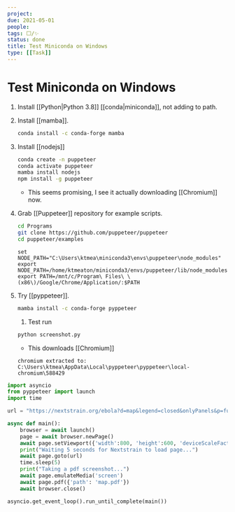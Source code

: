 ```yaml
---
project:
due: 2021-05-01
people:
tags: ⬜/✨ 
status: done
title: Test Miniconda on Windows
type: [[Task]]
---
```


# Test Miniconda on Windows

1. Install [[Python|Python 3.8]] [[conda|miniconda]], not adding to path.

1. Install [[mamba]].
	```bash
	conda install -c conda-forge mamba
	```

1. Install [[nodejs]]	
	```bash
	conda create -n puppeteer
	conda activate puppeteer
	mamba install nodejs
	npm install -g puppeteer
	```
	- This seems promising, I see it actually downloading [[Chromium]] now.

1. Grab [[Puppeteer]] repository for example scripts.
	```bash
	cd Programs
	git clone https://github.com/puppeteer/puppeteer
	cd puppeteer/examples
	```
	
	
	```
	set NODE_PATH="C:\Users\ktmea\miniconda3\envs\puppeteer\node_modules"
	export NODE_PATH=/home/ktmeaton/miniconda3/envs/puppeteer/lib/node_modules
	export PATH=/mnt/c/Program\ Files\ \(x86\)/Google/Chrome/Application/:$PATH
	```
	
1. Try [[pyppeteer]].

	```bash
	mamba install -c conda-forge pyppeteer
	```
	
	1. Test run
	```python
	python screenshot.py
	```
	- This downloads [[Chromium]]
	```text
	chromium extracted to: C:\Users\ktmea\AppData\Local\pyppeteer\pyppeteer\local-chromium\588429
	```
	
```python
import asyncio
from pyppeteer import launch
import time

url = "https://nextstrain.org/ebola?d=map&legend=closed&onlyPanels&p=full&sidebar=closed"

async def main():
    browser = await launch()
    page = await browser.newPage()
    await page.setViewport({'width':800, 'height':600, 'deviceScaleFactor':4})
    print("Waiting 5 seconds for Nextstrain to load page...")
    await page.goto(url)
    time.sleep(5)
    print("Taking a pdf screenshot...")
    await page.emulateMedia('screen')
    await page.pdf({'path': 'map.pdf'})
    await browser.close()

asyncio.get_event_loop().run_until_complete(main())
```